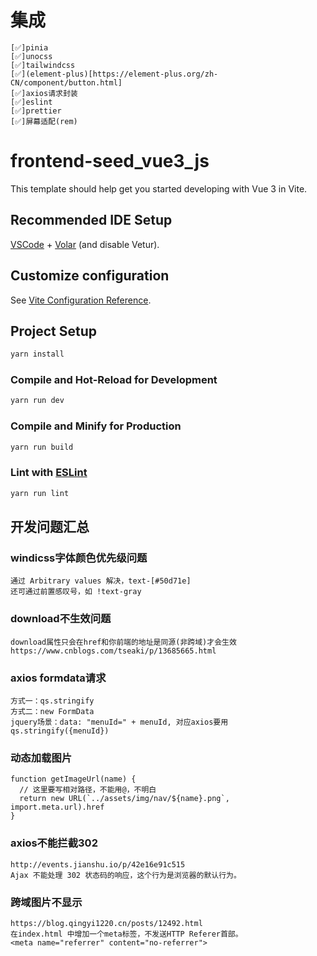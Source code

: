 # 集成
    [✅]pinia
    [✅]unocss
    [✅]tailwindcss
    [✅](element-plus)[https://element-plus.org/zh-CN/component/button.html]
    [✅]axios请求封装
    [✅]eslint
    [✅]prettier
    [✅]屏幕适配(rem)
# frontend-seed_vue3_js

This template should help get you started developing with Vue 3 in Vite.

## Recommended IDE Setup

[VSCode](https://code.visualstudio.com/) + [Volar](https://marketplace.visualstudio.com/items?itemName=Vue.volar) (and disable Vetur).

## Customize configuration

See [Vite Configuration Reference](https://vitejs.dev/config/).

## Project Setup

```sh
yarn install
```

### Compile and Hot-Reload for Development

```sh
yarn run dev
```

### Compile and Minify for Production

```sh
yarn run build
```

### Lint with [ESLint](https://eslint.org/)

```sh
yarn run lint
```

## 开发问题汇总

### windicss字体颜色优先级问题
    通过 Arbitrary values 解决，text-[#50d71e]
    还可通过前置感叹号，如 !text-gray

### download不生效问题
    download属性只会在href和你前端的地址是同源(非跨域)才会生效
    https://www.cnblogs.com/tseaki/p/13685665.html


### axios formdata请求
    方式一：qs.stringify
    方式二：new FormData
    jquery场景：data: "menuId=" + menuId, 对应axios要用qs.stringify({menuId})

### 动态加载图片
    function getImageUrl(name) {
      // 这里要写相对路径，不能用@，不明白
      return new URL(`../assets/img/nav/${name}.png`, import.meta.url).href
    }

### axios不能拦截302
    http://events.jianshu.io/p/42e16e91c515 
    Ajax 不能处理 302 状态码的响应，这个行为是浏览器的默认行为。

### 跨域图片不显示
    https://blog.qingyi1220.cn/posts/12492.html
    在index.html 中增加一个meta标签，不发送HTTP Referer首部。
    <meta name="referrer" content="no-referrer">
